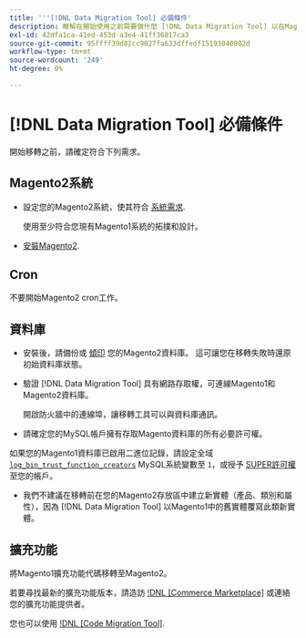 ```yaml
---
title: '''[!DNL Data Migration Tool] 必備條件'
description: 瞭解在開始使用之前需要做什麼 [!DNL Data Migration Tool] 以在Magento1和Magento2之間傳輸資料。
exl-id: 42dfa1ca-41ed-453d-a3e4-41ff36817ca3
source-git-commit: 95ffff39d82cc9027fa633dffedf15193040802d
workflow-type: tm+mt
source-wordcount: '249'
ht-degree: 0%

---
```


# [!DNL Data Migration Tool] 必備條件

開始移轉之前，請確定符合下列需求。

## Magento2系統

* 設定您的Magento2系統，使其符合 [系統需求](../../installation/system-requirements.md).

   使用至少符合您現有Magento1系統的拓撲和設計。

* [安裝Magento2](../../installation/overview.md).

## Cron

不要開始Magento2 cron工作。

## 資料庫

* 安裝後，請備份或 [傾印](https://dev.mysql.com/doc/refman/8.0/en/mysqldump.html) 您的Magento2資料庫。 這可讓您在移轉失敗時還原初始資料庫狀態。

* 驗證 [!DNL Data Migration Tool] 具有網路存取權，可連線Magento1和Magento2資料庫。

   開啟防火牆中的連線埠，讓移轉工具可以與資料庫通訊。

* 請確定您的MySQL帳戶擁有存取Magento資料庫的所有必要許可權。

如果您的Magento1資料庫已啟用二進位記錄，請設定全域 [`log_bin_trust_function_creators`](https://dev.mysql.com/doc/refman/5.7/en/server-system-variables.html#sysvar_log_bin_trust_function_creators) MySQL系統變數至 `1`，或授予 [SUPER許可權](https://dev.mysql.com/doc/refman/5.7/en/privileges-provided.html#priv_super) 至您的帳戶。

* 我們不建議在移轉前在您的Magento2存放區中建立新實體（產品、類別和屬性），因為 [!DNL Data Migration Tool] 以Magento1中的舊實體覆寫此類新實體。

## 擴充功能

將Magento1擴充功能代碼移轉至Magento2。

若要尋找最新的擴充功能版本，請造訪 [!DNL [Commerce Marketplace]](https://marketplace.magento.com/) 或連絡您的擴充功能提供者。

您也可以使用 [!DNL [Code Migration Tool]](https://github.com/magento-commerce/code-migration/blob/develop/README.md).
